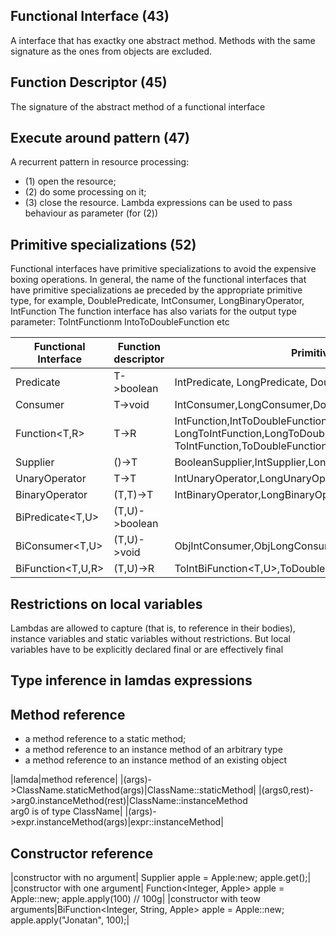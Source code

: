 Functional Interface (43)
-----------------------
A interface that has exactky one abstract method. 
Methods with the same signature as the ones from objects are excluded.

Function Descriptor (45)
-----------------------
The signature of the abstract method of a functional interface

Execute around pattern (47)
-----------------------
A recurrent pattern in resource processing: 
- (1) open the resource;
- (2) do some processing on it;
- (3) close the resource.
Lambda expressions can be used to pass behaviour as parameter (for (2))

Primitive specializations (52)
-----------------------
Functional interfaces have primitive specializations to avoid the 
expensive boxing operations.
In general, the name of the functional interfaces that have primitive
specializations ae preceded by the appropriate primitive type, 
for example, DoublePredicate, IntConsumer, LongBinaryOperator, IntFunction 
The function interface has also variats for the output type parameter:
ToIntFunction<T>m IntoToDoubleFunction etc

|Functional Interface|Function descriptor|Primitive specialization|
| ------------- | ------------- | ------------- |
|Predicate<T>|T->boolean|IntPredicate, LongPredicate, DoublePredicate|
|Consumer<T>|T->void|IntConsumer,LongConsumer,DoubleConsumer|
|Function<T,R>|T->R|IntFunction<R>,IntToDoubleFunction,IntToLongFunction,LongFunction<R>,<br>LongToIntFunction,LongToDoubleFunction,DoubleFunction<R>,<br>ToIntFunction<R>,ToDoubleFunction<R>, ToLongFunction<R>|
|Supplier<T>|()->T|BooleanSupplier,IntSupplier,LongSupplier,DoubleSupplier|
|UnaryOperator<T>|T->T|IntUnaryOperator,LongUnaryOperator,DoubleBinaryOperator|
|BinaryOperator|(T,T)->T|IntBinaryOperator,LongBinaryOperator,DoubleBinaryOperator|
|BiPredicate<T,U>|(T,U)->boolean|
|BiConsumer<T,U>|(T,U)->void|ObjIntConsumer<T>,ObjLongConsumer<T>,ObjDoubleConsumer<T>|
|BiFunction<T,U,R>|(T,U)->R|ToIntBiFunction<T,U>,ToDoubleBiFunction<T,U>,ToLongBiFunction<T,U>|

Restrictions on local variables
-----------------------
Lambdas are allowed to capture (that is, to reference in their bodies), instance variables and static
variables without restrictions. But local variables have to be explicitly declared final or are effectively final

Type inference in lamdas expressions
-----------------------

Method reference
-----------------------
- a method reference to a static method;
- a method reference to an instance method of an arbitrary type
- a method reference to an instance method of an existing object

|lamda|method reference|
|(args)->ClassName.staticMethod(args)|ClassName::staticMethod|
|(args0,rest)->arg0.instanceMethod(rest)|ClassName::instanceMethod<br>arg0 is of type ClassName|
|(args)->expr.instanceMethod(args)|expr::instanceMethod|

Constructor reference
-----------------------
|constructor with no argument| Supplier<Apple> apple = Apple:new; apple.get();|
|constructor with one argument| Function<Integer, Apple> apple = Apple::new; apple.apply(100) // 100g|
|constructor with teow arguments|BiFunction<Integer, String, Apple> apple = Apple::new; apple.apply("Jonatan", 100);|
  

